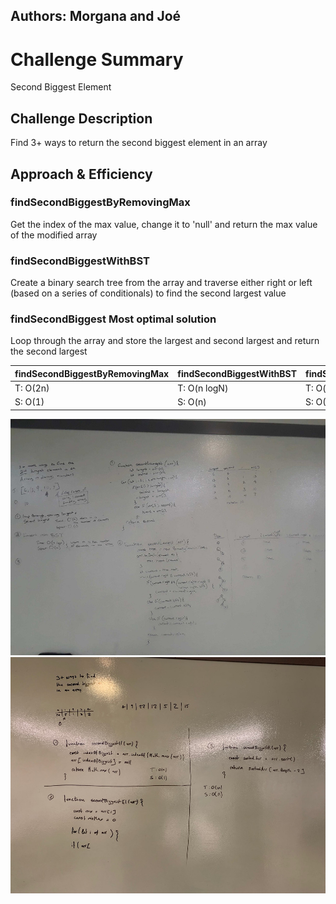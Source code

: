 ## Authors: Morgana and Joé
# Challenge Summary  
  
Second Biggest Element  
  
## Challenge Description  
  
Find 3+ ways to return the second biggest element in an array  
  
## Approach & Efficiency  
  
### findSecondBiggestByRemovingMax  
Get the index of the max value, change it to 'null' and return the max value of the modified array  
  
### findSecondBiggestWithBST  
Create a binary search tree from the array and traverse either right or left (based on a series of conditionals) to find the second largest value  
  
### findSecondBiggest **Most optimal solution**  
Loop through the array and store the largest and second largest and return the second largest  
  
| findSecondBiggestByRemovingMax | findSecondBiggestWithBST         | findSecondBiggest   |  
| :----------------------------- | :------------------------------- | ------------------- |  
| T: O(2n)                       | T: O(n logN)                     | T: O(n)             |  
| S: O(1)                        | S: O(n)                          | S: O(1)             |  
  
![whiteboard](./assets/secondBiggest-morgana.jpg)  
![whiteboard](./assets/secondBiggest-joe.jpg)  
